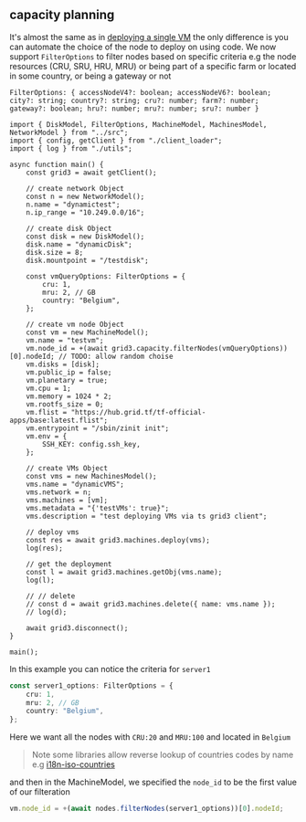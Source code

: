 ## capacity planning

It's almost the same as in [deploying a single VM](../javascript/grid3_javascript_vm.md) the only difference is you can automate the choice of the node to deploy on using code. We now support `FilterOptions` to filter nodes based on specific criteria e.g the node resources (CRU, SRU, HRU, MRU) or being part of a specific farm or located in some country, or being a gateway or not 


```
FilterOptions: { accessNodeV4?: boolean; accessNodeV6?: boolean; city?: string; country?: string; cru?: number; farm?: number; gateway?: boolean; hru?: number; mru?: number; sru?: number }
```


```
import { DiskModel, FilterOptions, MachineModel, MachinesModel, NetworkModel } from "../src";
import { config, getClient } from "./client_loader";
import { log } from "./utils";

async function main() {
    const grid3 = await getClient();

    // create network Object
    const n = new NetworkModel();
    n.name = "dynamictest";
    n.ip_range = "10.249.0.0/16";

    // create disk Object
    const disk = new DiskModel();
    disk.name = "dynamicDisk";
    disk.size = 8;
    disk.mountpoint = "/testdisk";

    const vmQueryOptions: FilterOptions = {
        cru: 1,
        mru: 2, // GB
        country: "Belgium",
    };

    // create vm node Object
    const vm = new MachineModel();
    vm.name = "testvm";
    vm.node_id = +(await grid3.capacity.filterNodes(vmQueryOptions))[0].nodeId; // TODO: allow random choise
    vm.disks = [disk];
    vm.public_ip = false;
    vm.planetary = true;
    vm.cpu = 1;
    vm.memory = 1024 * 2;
    vm.rootfs_size = 0;
    vm.flist = "https://hub.grid.tf/tf-official-apps/base:latest.flist";
    vm.entrypoint = "/sbin/zinit init";
    vm.env = {
        SSH_KEY: config.ssh_key,
    };

    // create VMs Object
    const vms = new MachinesModel();
    vms.name = "dynamicVMS";
    vms.network = n;
    vms.machines = [vm];
    vms.metadata = "{'testVMs': true}";
    vms.description = "test deploying VMs via ts grid3 client";

    // deploy vms
    const res = await grid3.machines.deploy(vms);
    log(res);

    // get the deployment
    const l = await grid3.machines.getObj(vms.name);
    log(l);

    // // delete
    // const d = await grid3.machines.delete({ name: vms.name });
    // log(d);

    await grid3.disconnect();
}

main();
```

In this example you can notice the criteria for `server1`

```typescript
const server1_options: FilterOptions = {
    cru: 1,
    mru: 2, // GB
    country: "Belgium",
};

```

Here we want all the nodes with `CRU:20` and `MRU:100` and located in `Belgium`

> Note some libraries allow reverse lookup of countries codes by name e.g [i18n-iso-countries](https://www.npmjs.com/package/i18n-iso-countries)


and then in the MachineModel, we specified the `node_id` to be the first value of our filteration 


```typescript
vm.node_id = +(await nodes.filterNodes(server1_options))[0].nodeId;
```

